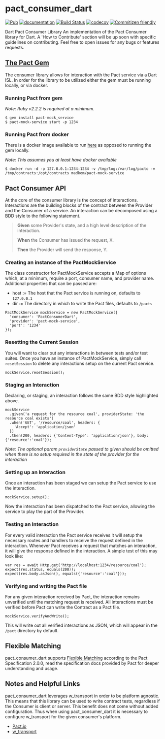 # pact_consumer_dart

[![Pub](https://img.shields.io/pub/v/pact_consumer_dart.svg)](https://pub.dartlang.org/packages/pact_consumer_dart)
[![documentation](https://img.shields.io/badge/Documentation-pact_consumer_dart-blue.svg)](https://www.dartdocs.org/documentation/pact_consumer_dart/latest/)
[![Build Status](https://travis-ci.org/thomaslevans-wf/pact_consumer_dart.svg?branch=master)](https://travis-ci.org/thomaslevans-wf/pact_consumer_dart)
[![codecov](https://codecov.io/gh/thomaslevans-wf/pact_consumer_dart/branch/master/graph/badge.svg)](https://codecov.io/gh/thomaslevans-wf/pact_consumer_dart)
[![Commitizen friendly](https://img.shields.io/badge/commitizen-friendly-brightgreen.svg)](http://commitizen.github.io/cz-cli/)

Dart Pact Consumer Library
An implementation of the Pact Consumer library for Dart. A 'How to Contribute' section will be up soon with specific guidelines on contributing. Feel free to open issues for any bugs or features requests.

## [The Pact Gem](https://github.com/bethesque/pact-mock_service)
The consumer library allows for interaction with the Pact service via a Dart ISL. In order for the library to be utilized either the gem must be running locally, or via docker.
### Running Pact from gem
_Note: Ruby v2.2.2 is required at a minimum._
```
$ gem install pact-mock_service
$ pact-mock-service start -p 1234
```

### Running Pact from docker
There is a docker image available to run [here](https://github.com/madkom/docker/tree/master/pact-mock-service) as opposed to running the gem locally.

_Note: This assumes you at least have docker available_

```
$ docker run -d -p 127.0.0.1:1234:1234 -v /tmp/log:/var/log/pacto -v /tmp/contracts:/opt/contracts madkom/pact-mock-service
```

## Pact Consumer API
At the core of the consumer library is the concept of interactions. Interactions are the building blocks of the contract between the Provider and the Consumer of a service. An interaction can be decomposed using a BDD style to the following statement.

> __Given__ some Provider's state, and a high level description of the interaction.
>
> __When__ the Consumer has issued the request, X.
>
> __Then__ the Provider will send the response, Y.

### Creating an instance of the PactMockService
The class constructor for PactMockService accepts a Map of options which, at a minimum, require a port, consumer name, and provider name. Additional properties that can be passed are:
- host := The host that the Pact service is running on, defaults to `127.0.0.1`
- dir := The directory in which to write the Pact files, defaults to `/pacts`
```
PactMockService mockService = new PactMockService({
  'consumer': 'PactConsumerDart',
  'provider': 'pact-mock-service',
  'port': '1234'
});
```
### Resetting the Current Session
You will want to clear out any interactions in between tests and/or test suites. Once you have an instance of PactMockService, simply call `resetSession` to delete any interactions setup on the current Pact service.
```
mockService.resetSession();
```
### Staging an Interaction
Declaring, or staging, an interaction follows the same BDD style highlighted above.

```
mockService
  .given('a request for the resource coal', providerState: 'the resource coal exists')
  .when('GET', '/resource/coal', headers: {
    'Accept': 'application/json'
  })
  .then(200, headers: {'Content-Type': 'application/json'}, body: {'resource':'coal'});
```
_Note: The optional param `providerState` passed to given should be omitted when there is no setup required in the state of the provider for the interaction_

### Setting up an Interaction
Once an interaction has been staged we can setup the Pact service to use the interaction.
```
mockService.setup();
```
Now the interaction has been dispatched to the Pact service, allowing the service to play the part of the Provider.
### Testing an Interaction
For every valid interaction the Pact service receives it will setup the necessary routes and handlers to receive the request defined in the interaction. Whenever Pact receives a request that matches an interaction, it will give the response defined in the interaction. A simple test of this may look like:
```
var res = await Http.get('http://localhost:1234/resource/coal');
expect(res.status, equals(200));
expect(res.body.asJson(), equals({'resource':'coal'}));
```

### Verifying and writing the Pact file
For any given interaction received by Pact, the interaction remains unverified until the matching request is received. All interactions must be verified before Pact can write the Contract as a Pact file.
```
mockService.verifyAndWrite();
```
This will write out all verified interactions as JSON, which will appear in the `/pact` directory by default.


## Flexible Matching
pact_consumer_dart supports [Flexible Matching](http://docs.pact.io/documentation/matching.html) according to the Pact Specification 2.0.0, read the specification docs provided by Pact for deeper understanding and usage.


## Notes and Helpful Links
pact_consumer_dart leverages w_transport in order to be platform agnostic. This means that this library can be used to write contract tests, regardless if the Consumer is client or server. This benefit does not come without added configuration. Thus when using pact_consumer_dart it is necessary to configure w_transport for the given consumer's platform.
- [Pact.io](http://docs.pact.io/)
- [w_transport](https://www.dartdocs.org/documentation/w_transport/2.9.2/index.html)

